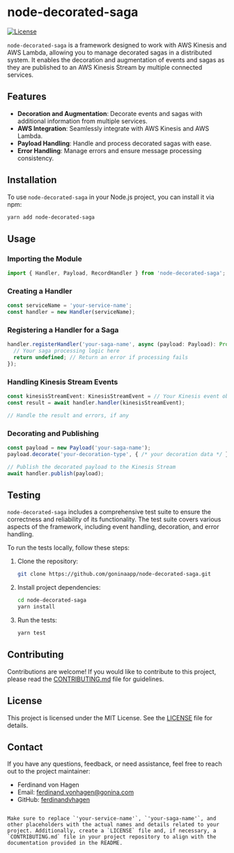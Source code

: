 # node-decorated-saga

[![License](https://img.shields.io/badge/license-MIT-blue.svg)](LICENSE)

`node-decorated-saga` is a framework designed to work with AWS Kinesis and AWS Lambda, allowing you to manage decorated sagas in a distributed system. It enables the decoration and augmentation of events and sagas as they are published to an AWS Kinesis Stream by multiple connected services.

## Features

- **Decoration and Augmentation**: Decorate events and sagas with additional information from multiple services.
- **AWS Integration**: Seamlessly integrate with AWS Kinesis and AWS Lambda.
- **Payload Handling**: Handle and process decorated sagas with ease.
- **Error Handling**: Manage errors and ensure message processing consistency.

## Installation

To use `node-decorated-saga` in your Node.js project, you can install it via npm:

```bash
yarn add node-decorated-saga
```

## Usage

### Importing the Module

```javascript
import { Handler, Payload, RecordHandler } from 'node-decorated-saga';
```

### Creating a Handler

```javascript
const serviceName = 'your-service-name';
const handler = new Handler(serviceName);
```

### Registering a Handler for a Saga

```javascript
handler.registerHandler('your-saga-name', async (payload: Payload): Promise<Error | undefined> => {
  // Your saga processing logic here
  return undefined; // Return an error if processing fails
});
```

### Handling Kinesis Stream Events

```javascript
const kinesisStreamEvent: KinesisStreamEvent = // Your Kinesis event object
const result = await handler.handler(kinesisStreamEvent);

// Handle the result and errors, if any
```

### Decorating and Publishing

```javascript
const payload = new Payload('your-saga-name');
payload.decorate('your-decoration-type', { /* your decoration data */ });

// Publish the decorated payload to the Kinesis Stream
await handler.publish(payload);
```

## Testing

`node-decorated-saga` includes a comprehensive test suite to ensure the correctness and reliability of its functionality. The test suite covers various aspects of the framework, including event handling, decoration, and error handling.

To run the tests locally, follow these steps:

1. Clone the repository:

   ```bash
   git clone https://github.com/goninaapp/node-decorated-saga.git
   ```

2. Install project dependencies:

   ```bash
   cd node-decorated-saga
   yarn install
   ```

3. Run the tests:

   ```bash
   yarn test
   ```

## Contributing

Contributions are welcome! If you would like to contribute to this project, please read the [CONTRIBUTING.md](CONTRIBUTING.md) file for guidelines.

## License

This project is licensed under the MIT License. See the [LICENSE](LICENSE) file for details.

## Contact

If you have any questions, feedback, or need assistance, feel free to reach out to the project maintainer:

- Ferdinand von Hagen
- Email: ferdinand.vonhagen@gonina.com
- GitHub: [ferdinandvhagen](https://github.com/ferdinandvhagen)
```

Make sure to replace `'your-service-name'`, `'your-saga-name'`, and other placeholders with the actual names and details related to your project. Additionally, create a `LICENSE` file and, if necessary, a `CONTRIBUTING.md` file in your project repository to align with the documentation provided in the README.